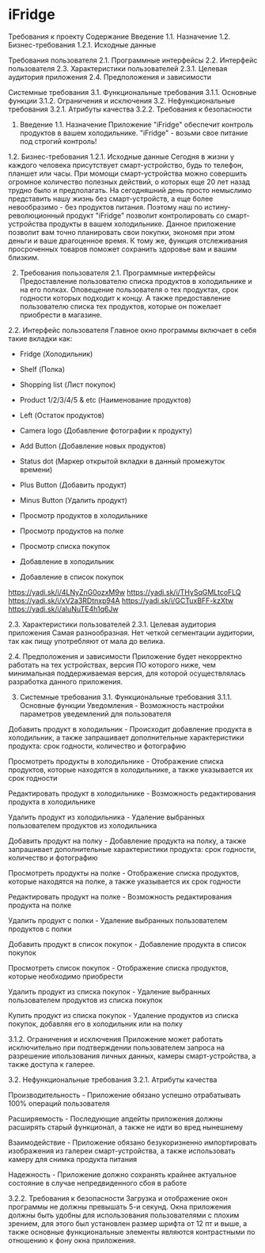 # iFridge

Требования к проекту
Содержание
Введение
1.1. Назначение
1.2. Бизнес-требования
     1.2.1. Исходные данные

Требования пользователя
2.1. Программные интерфейсы
2.2. Интерфейс пользователя
2.3. Характеристики пользователей
    2.3.1. Целевая аудитория приложения
2.4. Предположения и зависимости

Системные требования
3.1. Функциональные требования
     3.1.1. Основные функции
     3.1.2. Ограничения и исключения
3.2. Нефункциональные требования
     3.2.1. Атрибуты качества
     3.2.2. Требования к безопасности

1. Введение
1.1. Назначение
Приложение "iFridge" обеспечит контроль продуктов в вашем холодильнике. "iFridge" - возьми свое питание под строгий контроль!

1.2. Бизнес-требования
1.2.1. Исходные данные
Сегодня в жизни у каждого человека присутствует смарт-устройство, будь то телефон, планшет или часы. При момощи смарт-устройства можно совершить огромное количество полезных действий, о которых еще 20 лет назад трудно было и предполагать. На сегодняшний день просто немыслимо представить нашу жизнь без смарт-устройств, а еще более невообразимо - без продуктов питания. Поэтому наш по истину-революционный продукт "iFridge" позволит контролировать со смарт-устройства продукты в вашем холодильнике. Данное приложение позволит вам точно планировать свои покупки, экономя при этом деньги и ваше драгоценное время. К тому же, функция отслеживания просроченных товаров поможет сохранить здоровье вам и вашим близким.

2. Требования пользователя
2.1. Программные интерфейсы
Предоставление пользователю списка продуктов в холодильнике и на его полках.
Оповещение пользователя о тех продуктах, срок годности которых подходит к концу.
А также предоставление пользователю списка тех продуктов, которые он пожелает приобрести в магазине.

2.2. Интерфейс пользователя
Главное окно программы включает в себя такие вкладки как:
- Fridge (Холодильник)
- Shelf (Полка)
- Shopping list (Лист покупок)
- Product 1/2/3/4/5 & etc (Наименование продуктов)
- Left (Остаток продуктов)
- Camera logo (Добавление фотографии к продукту)
- Add Button (Добавление новых продуктов)
- Status dot (Маркер открытой вкладки в данный промежуток времени)
- Plus Button (Добавить продукт)
- Minus Button (Удалить продукт)

- Просмотр продуктов в холодильнике
- Просмотр продуктов на полке
- Просмотр списка покупок
- Добавление в холодильник
- Добавление в список покупок

https://yadi.sk/i/4LNyZnG0ozxM9w
https://yadi.sk/i/THySqGMLtcoFLQ
https://yadi.sk/i/xV2a3RDtnxp94A
https://yadi.sk/i/GCTuxBFF-kzXtw
https://yadi.sk/i/aIuNuTE4h1q6Jw

2.3. Характеристики пользователей
2.3.1. Целевая аудитория приложения
Самая разнообразная. Нет четкой сегментации аудитории, так как пищу употребляют от мала до велика.

2.4. Предположения и зависимости
Приложение будет некорректно работать на тех устройствах, версия ПО которого ниже, чем минимальная поддерживаемая версия, для которой осуществлялась разработка данного приложения.

3. Системные требования
3.1. Функциональные требования
3.1.1. Основные функции
Уведомления - Возможность настройки параметров уведемлений для пользователя

Добавить продукт в холодильник - Происходит добавление продукта в холодильник, а также запрашивает дополнительные характеристики продукта: срок годности, количество и фотографию

Просмотреть продукты в холодильнике - Отображение списка продуктов, которые находятся в холодильнике, а также указывается их срок годности

Редактировать продукт в холодильнике - Возможность редактирования продукта в холодильнике

Удалить продукт из холодильника - Удаление выбранных пользователем продуктов из холодильника

Добавить продукт на полку - Добавление продукта на полку, а также запрашивает дополнительные характеристики продукта: срок годности, количество и фотографию

Просмотреть продукты на полке - Отображение списка продуктов, которые находятся на полке, а также указывается их срок годности

Редактировать продукт на полке - Возможность редактирования продукта на полке

Удалить продукт с полки - Удаление выбранных пользователем продуктов с полки

Добавить продукт в список покупок - Добавление продукта в список покупок

Просмотреть список покупок - Отображение списка продуктов, которые необходимо приобрести

Удалить продукт из списка покупок - Удаление выбранных пользователем продуктов из списка покупок

Купить продукт из списка покупок - Удаление продуктов из списка покупок, добавляя его в холодильник или на полку

3.1.2. Ограничения и исключения
Приложение может работать исключительно при подтверждении пользователем запроса на разрешение ипользования личных данных, камеры смарт-устройства, а также доступа к галерее.

3.2. Нефункциональные требования
3.2.1. Атрибуты качества

Производительность - Приложение обязано успешно отрабатывать 100% операций пользователя

Расширяемость - Последующие апдейты приложения должны расширять старый функционал, а также не идти во вред нынешнему

Взаимодействие - Приложение обязано безукоризненно импортировать изображения из галереи смарт-устройства, а также использовать камеру для снимка продукта питания

Надежность - Приложение должно сохранять крайнее актуальное состояние в случае непредвиденного сбоя в работе

3.2.2. Требования к безопасности
Загрузка и отображение окон программы не должны превышать 5-и секунд.
Окна приложения должны быть удобны для использования пользователями с плохим зрением, для этого был установлен размер шрифта от 12 пт и выше, а также основные функциональные элементы являются контрастными по отношению к фону окна приложения.
